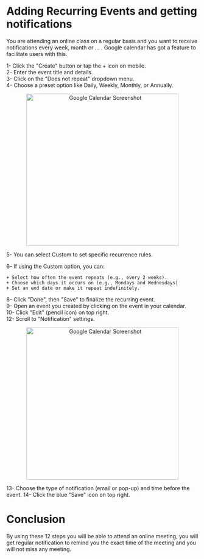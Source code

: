 # Adding Recurring Events and getting notifications 

You are attending an online  class on a regular basis and you want to receive notifications every week, month or … . Google calendar has got a feature to facilitate users with this.


1- Click the "Create" button or tap the + icon on mobile.  
2- Enter the event title and details.  
3- Click on the "Does not repeat" dropdown menu.  
4- Choose a preset option like Daily, Weekly, Monthly, or Annually.  
<p align="center">
  <img src="/Users/ea/Documents/GoogleCalendar/google-calendar-documentation/docs/IMAGES/Screenshot 2025-03-27 at 10.02.30 AM.png" alt="Google Calendar Screenshot" width="400">
</p>
5- You can  select Custom to set specific recurrence rules. 

6- If using the Custom option, you can: 

    + Select how often the event repeats (e.g., every 2 weeks).     
    + Choose which days it occurs on (e.g., Mondays and Wednesdays)    
    + Set an end date or make it repeat indefinitely.    
8- Click "Done", then "Save" to finalize the recurring event.    
9- Open an event you created by clicking on the event in your calendar.    
10- Click "Edit" (pencil icon) on top right.    
12- Scroll to "Notification" settings.    
 <p align="center">
  <img src="/Users/ea/Documents/GoogleCalendar/google-calendar-documentation/docs/IMAGES/Screenshot 2025-03-27 at 10.04.50 AM.png" alt="Google Calendar Screenshot" width="400">
</p>
13- Choose the type of notification (email or pop-up) and time before the event.    
14- Click the blue "Save" icon on top right.    

<br>



# Conclusion 

By using these 12 steps you will be able to attend an online meeting, you will get regular notification to remind you the exact time of the meeting and you will not miss any meeting.  

